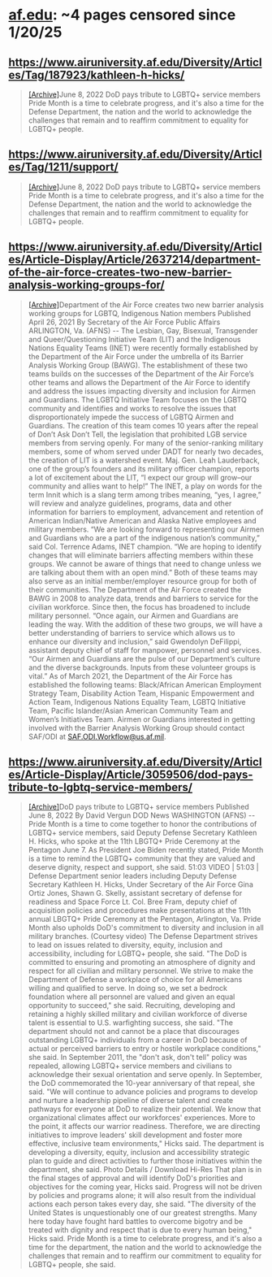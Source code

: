 



# [af.edu](af.edu): ~4 pages censored since 1/20/25

## https://www.airuniversity.af.edu/Diversity/Articles/Tag/187923/kathleen-h-hicks/


> [[Archive]](https://web.archive.org/web/20240000000000*/https://www.airuniversity.af.edu/Diversity/Articles/Tag/187923/kathleen-h-hicks/)June 8, 2022 DoD pays tribute to LGBTQ+ service members Pride Month is a time to celebrate progress, and it's also a time for the Defense Department, the nation and the world to acknowledge the challenges that remain and to reaffirm commitment to equality for LGBTQ+ people.
## https://www.airuniversity.af.edu/Diversity/Articles/Tag/1211/support/


> [[Archive]](https://web.archive.org/web/20240000000000*/https://www.airuniversity.af.edu/Diversity/Articles/Tag/1211/support/)June 8, 2022 DoD pays tribute to LGBTQ+ service members Pride Month is a time to celebrate progress, and it's also a time for the Defense Department, the nation and the world to acknowledge the challenges that remain and to reaffirm commitment to equality for LGBTQ+ people.
## https://www.airuniversity.af.edu/Diversity/Articles/Article-Display/Article/2637214/department-of-the-air-force-creates-two-new-barrier-analysis-working-groups-for/


> [[Archive]](https://web.archive.org/web/20240000000000*/https://www.airuniversity.af.edu/Diversity/Articles/Article-Display/Article/2637214/department-of-the-air-force-creates-two-new-barrier-analysis-working-groups-for/)Department of the Air Force creates two new barrier analysis working groups for LGBTQ, Indigenous Nation members Published April 26, 2021 By Secretary of the Air Force Public Affairs ARLINGTON, Va. (AFNS) -- The Lesbian, Gay, Bisexual, Transgender and Queer/Questioning Initiative Team (LIT) and the Indigenous Nations Equality Teams (INET) were recently formally established by the Department of the Air Force under the umbrella of its Barrier Analysis Working Group (BAWG). The establishment of these two teams builds on the successes of the Department of the Air Force’s other teams and allows the Department of the Air Force to identify and address the issues impacting diversity and inclusion for Airmen and Guardians. The LGBTQ Initiative Team focuses on the LGBTQ community and identifies and works to resolve the issues that disproportionately impede the success of LGBTQ Airmen and Guardians. The creation of this team comes 10 years after the repeal of Don’t Ask Don’t Tell, the legislation that prohibited LGB service members from serving openly. For many of the senior-ranking military members, some of whom served under DADT for nearly two decades, the creation of LIT is a watershed event. Maj. Gen. Leah Lauderback, one of the group’s founders and its military officer champion, reports a lot of excitement about the LIT, “I expect our group will grow–our community and allies want to help!” The INET, a play on words for the term Innit which is a slang term among tribes meaning, “yes, I agree,” will review and analyze guidelines, programs, data and other information for barriers to employment, advancement and retention of American Indian/Native American and Alaska Native employees and military members. “We are looking forward to representing our Airmen and Guardians who are a part of the indigenous nation’s community,” said Col. Terrence Adams, INET champion. “We are hoping to identify changes that will eliminate barriers affecting members within these groups. We cannot be aware of things that need to change unless we are talking about them with an open mind.” Both of these teams may also serve as an initial member/employer resource group for both of their communities. The Department of the Air Force created the BAWG in 2008 to analyze data, trends and barriers to service for the civilian workforce. Since then, the focus has broadened to include military personnel. “Once again, our Airmen and Guardians are leading the way. With the addition of these two groups, we will have a better understanding of barriers to service which allows us to enhance our diversity and inclusion,” said Gwendolyn DeFilippi, assistant deputy chief of staff for manpower, personnel and services. “Our Airmen and Guardians are the pulse of our Department’s culture and the diverse backgrounds. Inputs from these volunteer groups is vital.” As of March 2021, the Department of the Air Force has established the following teams: Black/African American Employment Strategy Team, Disability Action Team, Hispanic Empowerment and Action Team, Indigenous Nations Equality Team, LGBTQ Initiative Team, Pacific Islander/Asian American Community Team and Women’s Initiatives Team. Airmen or Guardians interested in getting involved with the Barrier Analysis Working Group should contact SAF/ODI at SAF.ODI.Workflow@us.af.mil.
## https://www.airuniversity.af.edu/Diversity/Articles/Article-Display/Article/3059506/dod-pays-tribute-to-lgbtq-service-members/


> [[Archive]](https://web.archive.org/web/20240000000000*/https://www.airuniversity.af.edu/Diversity/Articles/Article-Display/Article/3059506/dod-pays-tribute-to-lgbtq-service-members/)DoD pays tribute to LGBTQ+ service members Published June 8, 2022 By David Vergun DOD News WASHINGTON (AFNS) -- Pride Month is a time to come together to honor the contributions of LGBTQ+ service members, said Deputy Defense Secretary Kathleen H. Hicks, who spoke at the 11th LBGTQ+ Pride Ceremony at the Pentagon June 7. As President Joe Biden recently stated, Pride Month is a time to remind the LGBTQ+ community that they are valued and deserve dignity, respect and support, she said. 51:03 VIDEO | 51:03 | Defense Department senior leaders including Deputy Defense Secretary Kathleen H. Hicks, Under Secretary of the Air Force Gina Ortiz Jones, Shawn G. Skelly, assistant secretary of defense for readiness and Space Force Lt. Col. Bree Fram, deputy chief of acquisition policies and procedures make presentations at the 11th annual LBGTQ+ Pride Ceremony at the Pentagon, Arlington, Va. Pride Month also upholds DoD's commitment to diversity and inclusion in all military branches. (Courtesy video) The Defense Department strives to lead on issues related to diversity, equity, inclusion and accessibility, including for LGBTQ+ people, she said. "The DoD is committed to ensuring and promoting an atmosphere of dignity and respect for all civilian and military personnel. We strive to make the Department of Defense a workplace of choice for all Americans willing and qualified to serve. In doing so, we set a bedrock foundation where all personnel are valued and given an equal opportunity to succeed," she said. Recruiting, developing and retaining a highly skilled military and civilian workforce of diverse talent is essential to U.S. warfighting success, she said. "The department should not and cannot be a place that discourages outstanding LGBTQ+ individuals from a career in DoD because of actual or perceived barriers to entry or hostile workplace conditions," she said. In September 2011, the "don't ask, don't tell" policy was repealed, allowing LGBTQ+ service members and civilians to acknowledge their sexual orientation and serve openly. In September, the DoD commemorated the 10-year anniversary of that repeal, she said. "We will continue to advance policies and programs to develop and nurture a leadership pipeline of diverse talent and create pathways for everyone at DoD to realize their potential. We know that organizational climates affect our workforces' experiences. More to the point, it affects our warrior readiness. Therefore, we are directing initiatives to improve leaders' skill development and foster more effective, inclusive team environments," Hicks said. The department is developing a diversity, equity, inclusion and accessibility strategic plan to guide and direct activities to further those initiatives within the department, she said. Photo Details / Download Hi-Res That plan is in the final stages of approval and will identify DoD's priorities and objectives for the coming year, Hicks said. Progress will not be driven by policies and programs alone; it will also result from the individual actions each person takes every day, she said. "The diversity of the United States is unquestionably one of our greatest strengths. Many here today have fought hard battles to overcome bigotry and be treated with dignity and respect that is due to every human being," Hicks said. Pride Month is a time to celebrate progress, and it's also a time for the department, the nation and the world to acknowledge the challenges that remain and to reaffirm our commitment to equality for LGBTQ+ people, she said.